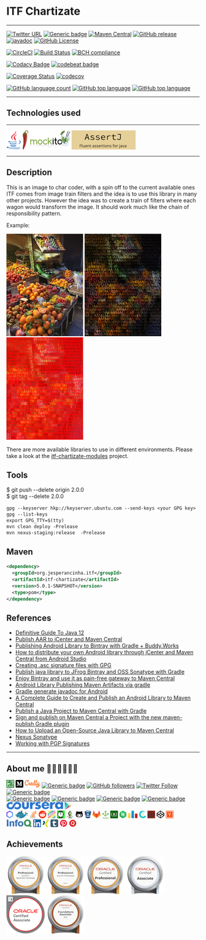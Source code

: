 # ITF Chartizate

---

[![Twitter URL](https://img.shields.io/twitter/url?logoColor=blue&style=social&url=https%3A%2F%2Fimg.shields.io%2Ftwitter%2Furl%3Fstyle%3Dsocial)](https://twitter.com/intent/tweet?text=%20Checkout%20this%20%40github%20repo%20by%20%40joaofse%20%F0%9F%91%A8%F0%9F%8F%BD%E2%80%8D%F0%9F%92%BB%3A%20https%3A//github.com/JEsperancinhaOrg/itf-chartizate)
[![Generic badge](https://img.shields.io/static/v1.svg?label=GitHub&message=ITF%20Chartizate&color=informational)](https://github.com/jesperancinha/itf-chartizate)
[![Maven Central](https://img.shields.io/maven-central/v/org.jesperancinha.itf/itf-chartizate)](https://search.maven.org/search?q=itf.itf-chartizate)
[![GitHub release](https://img.shields.io/github/release-pre/jesperancinha/itf-chartizate.svg)](https://github.com/jesperancinha/itf-chartizate/releases)
[![javadoc](https://javadoc.io/badge2/org.jesperancinha.itf/itf-chartizate/javadoc.svg)](https://javadoc.io/doc/org.jesperancinha.itf/itf-chartizate)
[![GitHub License](https://img.shields.io/badge/license-Apache%20License%202.0-blue.svg?style=flat)](https://www.apache.org/licenses/LICENSE-2.0)

[![CircleCI](https://circleci.com/gh/JEsperancinhaOrg/itf-chartizate.svg?style=svg)](https://circleci.com/gh/JEsperancinhaOrg/itf-chartizate)
[![Build Status](https://travis-ci.com/JEsperancinhaOrg/itf-chartizate.svg?branch=master)](https://travis-ci.com/JEsperancinhaOrg/itf-chartizate)
[![BCH compliance](https://bettercodehub.com/edge/badge/JEsperancinhaOrg/itf-chartizate?branch=master)](https://bettercodehub.com/)

[![Codacy Badge](https://app.codacy.com/project/badge/Grade/5f7026624ff244eca9ba1e2dc9c99364)](https://www.codacy.com/gh/JEsperancinhaOrg/itf-chartizate/dashboard?utm_source=github.com&amp;utm_medium=referral&amp;utm_content=JEsperancinhaOrg/itf-chartizate&amp;utm_campaign=Badge_Grade)
[![codebeat badge](https://codebeat.co/badges/960ed15e-a5c4-42f2-8078-c691a5d1833b)](https://codebeat.co/projects/github-com-jesperancinhaorg-itf-chartizate-master)

[![Coverage Status](https://coveralls.io/repos/github/JEsperancinhaOrg/itf-chartizate/badge.svg?branch=master)](https://coveralls.io/github/JEsperancinhaOrg/itf-chartizate?branch=master)
[![codecov](https://codecov.io/gh/jesperancinhaorg/itf-chartizate/branch/master/graph/badge.svg?token=851RSEZJTX)](https://codecov.io/gh/jesperancinhaorg/itf-chartizate)

[![GitHub language count](https://img.shields.io/github/languages/count/JEsperancinhaOrg/itf-chartizate.svg)](#)
[![GitHub top language](https://img.shields.io/github/languages/top/JEsperancinhaOrg/itf-chartizate.svg)](#)
[![GitHub top language](https://img.shields.io/github/languages/code-size/JEsperancinhaOrg/itf-chartizate.svg)](#)

---

## Technologies used

---

[![alt text](https://raw.githubusercontent.com/jesperancinha/project-signer/master/project-signer-templates/icons-50/java-50.png "Java")](https://www.oracle.com/nl/java/)
[![alt text](https://raw.githubusercontent.com/jesperancinha/project-signer/master/project-signer-templates/icons-50/lombok-50.png "Lombok")](https://projectlombok.org/)
[![alt text](https://raw.githubusercontent.com/jesperancinha/project-signer/master/project-signer-templates/icons-50/mockito-50.png "Mockito")](https://site.mockito.org/)
[![alt text](https://raw.githubusercontent.com/jesperancinha/project-signer/master/project-signer-templates/icons-50/assertj-50.png "AssertJ")](https://assertj.github.io/doc/)

---

## Description

This is an image to char coder, with a spin off to the current available ones
ITF comes from image train filters and the idea is to use this library in many other projects. However the idea was to create a train of filters where each wagon would transform the image. It should work much like the chain of responsibility pattern.

Example:

[![alt text](documentation/testMarket.jpg "Bologna Market Original Image")](https://goo.gl/maps/ujJC9RPnpqA3QG3R9)
[![alt text](documentation/testMarket1.png "Bologna Market Filter Image")](https://goo.gl/maps/ujJC9RPnpqA3QG3R9)
[![alt text](documentation/testMarket2.png "Bologna Market Filter Rd Image")](https://goo.gl/maps/ujJC9RPnpqA3QG3R9)

There are more available libraries to use in different environments. Please take a look at the [itf-chartizate-modules](https://github.com/JEsperancinhaOrg/itf-chartizate-modules) project.

## Tools

$ git push --delete origin 2.0.0  
$ git tag --delete 2.0.0

```text
gpg --keyserver hkp://keyserver.ubuntu.com --send-keys <your GPG key>
gpg --list-keys
export GPG_TTY=$(tty)
mvn clean deploy -Prelease
mvn nexus-staging:release  -Prelease
```

## Maven

```xml
<dependency>
  <groupId>org.jesperancinha.itf</groupId>
  <artifactId>itf-chartizate</artifactId>
  <version>5.0.1-SNAPSHOT</version>
  <type>pom</type>
</dependency>
```

## References

-   [Definitive Guide To Java 12](https://blog.codefx.org/java/java-12-guide/)
-   [Publish AAR to jCenter and Maven Central](https://gist.github.com/lopspower/6f62fe1492726d848d6d)
-   [Publishing Android Library to Bintray with Gradle + Buddy.Works](https://medium.com/camerakit/publishing-android-library-to-bintray-with-gradle-buddy-works-dd50cbd03df5)
-   [How to distribute your own Android library through jCenter and Maven Central from Android Studio](https://inthecheesefactory.com/blog/how-to-upload-library-to-jcenter-maven-central-as-dependency/en)
-   [Creating .asc signature files with GPG](http://www.benmccann.com/creating-asc-signature-files-with-gpg/)
-   [Publish java library to JFrog Bintray and OSS Sonatype with Gradle](https://medium.com/@rosolko/publish-java-library-to-jfrog-bintray-and-sonatype-with-gradle-1a3ebd5b8be8)
-   [Enjoy Bintray and use it as pain-free gateway to Maven Central](https://blog.bintray.com/2014/02/11/bintray-as-pain-free-gateway-to-maven-central/)
-   [Android Library Publishing Maven Artifacts via gradle](https://gist.github.com/danielesegato/3ea6f99c968ce0b795c5390844ad4ff7)
-   [Gradle generate javadoc for Android](https://gist.github.com/kibotu/994c9cc65fe623b76b76fedfac74b34b)
-   [A Complete Guide to Create and Publish an Android Library to Maven Central](https://medium.com/@zubairehman.work/a-complete-guide-to-create-and-publish-an-android-library-to-maven-central-6eef186a42f5)
-   [Publish a Java Project to Maven Central with Gradle](http://weibeld.net/java/publish-to-maven-central.html)
-   [Sign and publish on Maven Central a Project with the new maven-publish Gradle plugin](https://medium.com/@nmauti/sign-and-publish-on-maven-central-a-project-with-the-new-maven-publish-gradle-plugin-22a72a4bfd4b)
-   [How to Upload an Open-Source Java Library to Maven Central](https://www.freecodecamp.org/news/how-to-upload-an-open-source-java-library-to-maven-central-cac7ce2f57c/)
-   [Nexus Sonatype](https://oss.sonatype.org/#welcome)
-   [Working with PGP Signatures](https://central.sonatype.org/pages/working-with-pgp-signatures.html)

---

## About me 👨🏽‍💻🚀🏳️‍🌈

[![alt text](https://raw.githubusercontent.com/jesperancinha/project-signer/master/project-signer-templates/icons-20/JEOrgLogo-20.png "João Esperancinha Homepage")](http://joaofilipesabinoesperancinha.nl)
[![alt text](https://raw.githubusercontent.com/jesperancinha/project-signer/master/project-signer-templates/icons-20/medium-20.png "Medium")](https://medium.com/@jofisaes)
[![alt text](https://raw.githubusercontent.com/jesperancinha/project-signer/master/project-signer-templates/icons-20/credly-20.png "Credly")](https://www.credly.com/users/joao-esperancinha)
[![Generic badge](https://img.shields.io/static/v1.svg?label=Homepage&message=joaofilipesabinoesperancinha.nl&color=6495ED "João Esperancinha Homepage")](https://joaofilipesabinoesperancinha.nl/)
[![GitHub followers](https://img.shields.io/github/followers/jesperancinha.svg?label=jesperancinha&style=social "GitHub")](https://github.com/jesperancinha)
[![Twitter Follow](https://img.shields.io/twitter/follow/joaofse?label=João%20Esperancinha&style=social "Twitter")](https://twitter.com/joaofse)
[![Generic badge](https://img.shields.io/static/v1.svg?label=GitHub&message=JEsperancinhaOrg&color=yellow "jesperancinha.org dependencies")](https://github.com/JEsperancinhaOrg)   
[![Generic badge](https://img.shields.io/static/v1.svg?label=Articles&message=Across%20The%20Web&color=purple)](https://github.com/jesperancinha/project-signer/blob/master/project-signer-templates/Articles.md)
[![Generic badge](https://img.shields.io/static/v1.svg?label=Webapp&message=Image%20Train%20Filters&color=6495ED)](http://itf.joaofilipesabinoesperancinha.nl/)
[![Generic badge](https://img.shields.io/static/v1.svg?label=All%20Badges&message=Badges&color=red "All badges")](https://joaofilipesabinoesperancinha.nl/badges)
[![Generic badge](https://img.shields.io/static/v1.svg?label=Status&message=Project%20Status&color=red "Project statuses")](https://github.com/jesperancinha/project-signer/blob/master/project-signer-quality/Build.md)
[![alt text](https://raw.githubusercontent.com/jesperancinha/project-signer/master/project-signer-templates/icons-20/coursera-20.png "Coursera")](https://www.coursera.org/user/da3ff90299fa9297e283ee8e65364ffb)
[![alt text](https://raw.githubusercontent.com/jesperancinha/project-signer/master/project-signer-templates/icons-20/google-apps-20.png "Google Apps")](https://play.google.com/store/apps/developer?id=Joao+Filipe+Sabino+Esperancinha)   
[![alt text](https://raw.githubusercontent.com/jesperancinha/project-signer/master/project-signer-templates/icons-20/sonatype-20.png "Sonatype Search Repos")](https://search.maven.org/search?q=org.jesperancinha)
[![alt text](https://raw.githubusercontent.com/jesperancinha/project-signer/master/project-signer-templates/icons-20/docker-20.png "Docker Images")](https://hub.docker.com/u/jesperancinha)
[![alt text](https://raw.githubusercontent.com/jesperancinha/project-signer/master/project-signer-templates/icons-20/stack-overflow-20.png)](https://stackoverflow.com/users/3702839/joao-esperancinha)
[![alt text](https://raw.githubusercontent.com/jesperancinha/project-signer/master/project-signer-templates/icons-20/reddit-20.png "Reddit")](https://www.reddit.com/user/jesperancinha/)
[![alt text](https://raw.githubusercontent.com/jesperancinha/project-signer/master/project-signer-templates/icons-20/devto-20.png "Dev To")](https://dev.to/jofisaes)
[![alt text](https://raw.githubusercontent.com/jesperancinha/project-signer/master/project-signer-templates/icons-20/hackernoon-20.jpeg "Hackernoon")](https://hackernoon.com/@jesperancinha)
[![alt text](https://raw.githubusercontent.com/jesperancinha/project-signer/master/project-signer-templates/icons-20/codeproject-20.png "Code Project")](https://www.codeproject.com/Members/jesperancinha)
[![alt text](https://raw.githubusercontent.com/jesperancinha/project-signer/master/project-signer-templates/icons-20/github-20.png "GitHub")](https://github.com/jesperancinha)
[![alt text](https://raw.githubusercontent.com/jesperancinha/project-signer/master/project-signer-templates/icons-20/bitbucket-20.png "BitBucket")](https://bitbucket.org/jesperancinha)
[![alt text](https://raw.githubusercontent.com/jesperancinha/project-signer/master/project-signer-templates/icons-20/gitlab-20.png "GitLab")](https://gitlab.com/jesperancinha)
[![alt text](https://raw.githubusercontent.com/jesperancinha/project-signer/master/project-signer-templates/icons-20/bintray-20.png "BinTray")](https://bintray.com/jesperancinha)
[![alt text](https://raw.githubusercontent.com/jesperancinha/project-signer/master/project-signer-templates/icons-20/free-code-camp-20.jpg "FreeCodeCamp")](https://www.freecodecamp.org/jofisaes)
[![alt text](https://raw.githubusercontent.com/jesperancinha/project-signer/master/project-signer-templates/icons-20/hackerrank-20.png "HackerRank")](https://www.hackerrank.com/jofisaes)
[![alt text](https://raw.githubusercontent.com/jesperancinha/project-signer/master/project-signer-templates/icons-20/codeforces-20.png "Code Forces")](https://codeforces.com/profile/jesperancinha)
[![alt text](https://raw.githubusercontent.com/jesperancinha/project-signer/master/project-signer-templates/icons-20/codebyte-20.png "Codebyte")](https://coderbyte.com/profile/jesperancinha)
[![alt text](https://raw.githubusercontent.com/jesperancinha/project-signer/master/project-signer-templates/icons-20/codewars-20.png "CodeWars")](https://www.codewars.com/users/jesperancinha)
[![alt text](https://raw.githubusercontent.com/jesperancinha/project-signer/master/project-signer-templates/icons-20/codepen-20.png "Code Pen")](https://codepen.io/jesperancinha)
[![alt text](https://raw.githubusercontent.com/jesperancinha/project-signer/master/project-signer-templates/icons-20/hacker-news-20.png "Hacker News")](https://news.ycombinator.com/user?id=jesperancinha)
[![alt text](https://raw.githubusercontent.com/jesperancinha/project-signer/master/project-signer-templates/icons-20/infoq-20.png "InfoQ")](https://www.infoq.com/profile/Joao-Esperancinha.2/)
[![alt text](https://raw.githubusercontent.com/jesperancinha/project-signer/master/project-signer-templates/icons-20/linkedin-20.png "LinkedIn")](https://www.linkedin.com/in/joaoesperancinha/)
[![alt text](https://raw.githubusercontent.com/jesperancinha/project-signer/master/project-signer-templates/icons-20/xing-20.png "Xing")](https://www.xing.com/profile/Joao_Esperancinha/cv)
[![alt text](https://raw.githubusercontent.com/jesperancinha/project-signer/master/project-signer-templates/icons-20/tumblr-20.png "Tumblr")](https://jofisaes.tumblr.com/)
[![alt text](https://raw.githubusercontent.com/jesperancinha/project-signer/master/project-signer-templates/icons-20/pinterest-20.png "Pinterest")](https://nl.pinterest.com/jesperancinha/)
[![alt text](https://raw.githubusercontent.com/jesperancinha/project-signer/master/project-signer-templates/icons-20/quora-20.png "Quora")](https://nl.quora.com/profile/Jo%C3%A3o-Esperancinha)

## Achievements

[![Oracle Certified Professional, JEE 7 Developer](https://raw.githubusercontent.com/jesperancinha/project-signer/master/project-signer-templates/badges/oracle-certified-professional-java-ee-7-application-developer-100.png "Oracle Certified Professional, JEE7 Developer")](https://www.credly.com/badges/27a14e06-f591-4105-91ca-8c3215ef39a2)
[![Oracle Certified Professional, Java SE 11 Programmer](https://raw.githubusercontent.com/jesperancinha/project-signer/master/project-signer-templates/badges/oracle-certified-professional-java-se-11-developer-100.png "Oracle Certified Professional, Java SE 11 Programmer")](https://www.credly.com/badges/87609d8e-27c5-45c9-9e42-60a5e9283280)
[![Oracle Certified Professional, Java SE 8 Programmer](https://raw.githubusercontent.com/jesperancinha/project-signer/master/project-signer-templates/badges/oracle-certified-professional-java-se-8-programmer-100.png "Oracle Certified Professional, Java SE 8 Programmer")](https://www.credly.com/badges/92e036f5-4e11-4cff-9935-3e62266d2074)
[![Oracle Certified Associate, Java SE 8 Programmer](https://raw.githubusercontent.com/jesperancinha/project-signer/master/project-signer-templates/badges/oracle-certified-associate-java-se-8-programmer-100.png "Oracle Certified Associate, Java SE 8 Programmer")](https://www.credly.com/badges/a206436d-6fd8-4ca1-8feb-38a838446ee7)
[![Oracle Certified Associate, Java SE 7 Programmer](https://raw.githubusercontent.com/jesperancinha/project-signer/master/project-signer-templates/badges/oracle-certified-associate-java-se-7-programmer-100.png "Oracle Certified Associate, Java SE 7 Programmer")](https://www.credly.com/badges/f4c6cc1e-cb52-432b-904d-36d266112225)
[![Oracle Certified Junior Associate](https://raw.githubusercontent.com/jesperancinha/project-signer/master/project-signer-templates/badges/oracle-certified-foundations-associate-java-100.png "Oracle Certified Foundations Associate")](https://www.credly.com/badges/6db92c1e-7bca-4856-9543-0d5ed0182794)
